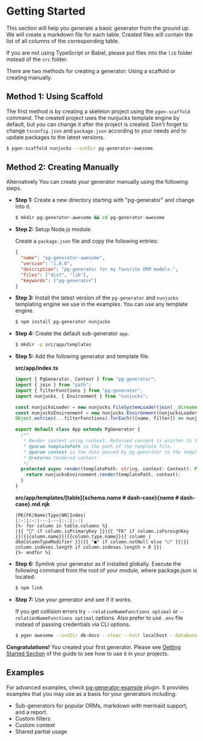 # Getting Started

This section will help you generate a basic generator from the ground up. We will create a markdown file for each table. Created files will contain the list of all columns of the corresponding table.

If you are not using TypeScript or Babel, please put files into the `lib` folder instead of the `src` folder.

There are two methods for creating a generator: Using a scaffold or creating manually.

## Method 1: Using Scaffold

The first method is by creating a skeleton project using the `pgen-scaffold` command. The created project uses the nunjucks template engine by default, but you can change it after the project is created. Don't forget to change `tsconfig.json` and `package.json` according to your needs and to update packages to the latest versions.

```bash
$ pgen-scaffold nunjucks --outDir pg-generator-awesome
```

## Method 2: Creating Manually

Alternatively You can create your generator manually using the following steps.

- **Step 1:** Create a new directory starting with "pg-generator" and change into it.

  ```bash
  $ mkdir pg-generator-awesome && cd pg-generator-awesome
  ```

- **Step 2:** Setup Node.js module.

  Create a `package.json` file and copy the following entries:

  ```json
  {
    "name": "pg-generator-awesome",
    "version": "1.0.0",
    "description": "pg-generator for my favorite ORM models.",
    "files": ["dist", "lib"],
    "keywords": ["pg-generator"]
  }
  ```

- **Step 3:** Install the latest version of the `pg-generator` and `nunjucks` templating engine we use in the examples. You can use any template engine.

  ```bash
  $ npm install pg-generator nunjucks
  ```

- **Step 4:** Create the default sub-generator `app`.

  ```bash
  $ mkdir -p src/app/templates
  ```

- **Step 5:** Add the following generator and template file.

  **src/app/index.ts**

  ```ts
  import { PgGenerator, Context } from "pg-generator";
  import { join } from "path";
  import { filterFunctions } from "pg-generator";
  import nunjucks, { Environment } from "nunjucks";

  const nunjucksLoader = new nunjucks.FileSystemLoader(join(__dirname, "templates"));
  const nunjucksEnvironment = new nunjucks.Environment(nunjucksLoader, { autoescape: false });
  Object.entries(...filterFunctions).forEach(([name, filter]) => nunjucksEnvironment.addFilter(name, filter));

  export default class App extends PgGenerator {
    /**
     * Render content using context. Returned content is written to the disk by pg-generator.
     * @param templatePath is the path of the template file.
     * @param context is the data passed by pg-generator to the template file.
     * @returns rendered content.
     */
    protected async render(templatePath: string, context: Context): Promise<string> {
      return nunjucksEnvironment.render(templatePath, context);
    }
  }
  ```

  **src/app/templates/[table]{schema.name # dash-case}{name # dash-case}.md.njk**

  ```jinja2
  |PK|FK|Name|Type|NN|Index|
  |:-:|:-:|---|---|:-:|:-:|
  {%- for column in table.columns %}
  |{{ "🔑" if column.isPrimaryKey }}|{{ "FK" if column.isForeignKey }}|{{column.name}}|{{column.type.name}}{{ column | dboColumnTypeModifier }}|{{ "●" if column.notNull else "○" }}|{{ column.indexes.length if column.indexes.length > 0 }}|
  {%- endfor %}
  ```

- **Step 6:** Symlink your generator as if installed globally. Execute the following command from the root of your module, where package.json is located.

  ```bash
  $ npm link
  ```

- **Step 7:** Use your generator and see if it works.

  If you get collision errors try `--relationNameFunctions optimal` or `--relationNameFunctions optimal` options. Also prefer to use `.env` file instead of passing credentials via CLI options.

  ```bash
  $ pgen awesome --outDir db-docs --clear --host localhost --database db --user user --password password
  ```

**Congratulations!** You created your first generator. Please see [Getting Started Section](/nav.01.guide/01.getting-started) of the guide to see how to use it in your projects.

## Examples

For advanced examples, check [pg-generator-example](https://github.com/ozum/pg-generator-example) plugin. It provides examples that you may use as a basis for your generators including:

- Sub-generators for popular ORMs, markdown with mermaid support, and a report.
- Custom filters
- Custom context
- Shared partial usage
